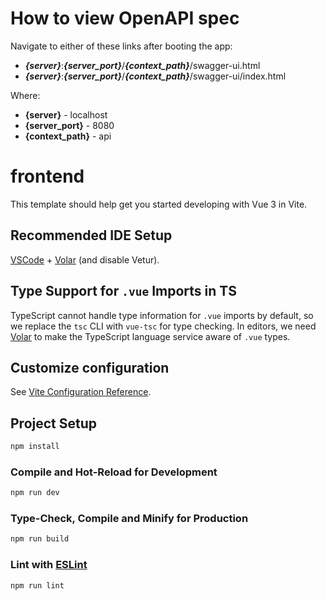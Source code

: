# How to view OpenAPI spec
Navigate to either of these links after booting the app: 
- _**{server}**_:_**{server_port}**_/_**{context_path}**_/swagger-ui.html
- _**{server}**_:_**{server_port}**_/_**{context_path}**_/swagger-ui/index.html

Where:
- **{server}** - localhost
- **{server_port}** - 8080
- **{context_path}** - api
# frontend

This template should help get you started developing with Vue 3 in Vite.

## Recommended IDE Setup

[VSCode](https://code.visualstudio.com/) + [Volar](https://marketplace.visualstudio.com/items?itemName=Vue.volar) (and disable Vetur).

## Type Support for `.vue` Imports in TS

TypeScript cannot handle type information for `.vue` imports by default, so we replace the `tsc` CLI with `vue-tsc` for type checking. In editors, we need [Volar](https://marketplace.visualstudio.com/items?itemName=Vue.volar) to make the TypeScript language service aware of `.vue` types.

## Customize configuration

See [Vite Configuration Reference](https://vite.dev/config/).

## Project Setup

```sh
npm install
```

### Compile and Hot-Reload for Development

```sh
npm run dev
```

### Type-Check, Compile and Minify for Production

```sh
npm run build
```

### Lint with [ESLint](https://eslint.org/)

```sh
npm run lint
```
